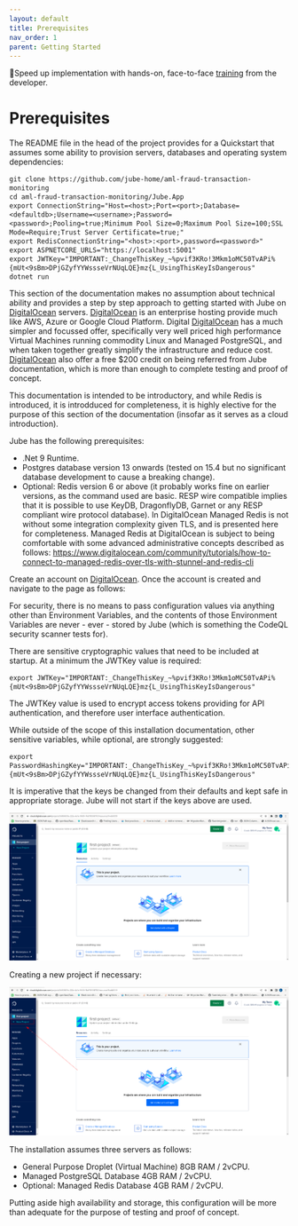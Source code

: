 ```yaml
---
layout: default
title: Prerequisites
nav_order: 1
parent: Getting Started
---
```


🚀Speed up implementation with hands-on, face-to-face [training](https://www.jube.io/training) from the developer.

# Prerequisites

The README file in the head of the project provides for a Quickstart that assumes some ability to provision servers,
databases and operating system dependencies:

```shell
git clone https://github.com/jube-home/aml-fraud-transaction-monitoring
cd aml-fraud-transaction-monitoring/Jube.App
export ConnectionString="Host=<host>;Port=<port>;Database=<defaultdb>;Username=<username>;Password=<password>;Pooling=true;Minimum Pool Size=0;Maximum Pool Size=100;SSL Mode=Require;Trust Server Certificate=true;"
export RedisConnectionString="<host>:<port>,password=<password>"
export ASPNETCORE_URLS="https://localhost:5001"
export JWTKey="IMPORTANT:_ChangeThisKey_~%pvif3KRo!3Mkm1oMC50TvAPi%{mUt<9sBm>DPjGZyfYYWssseVrNUqLQE}mz{L_UsingThisKeyIsDangerous"
dotnet run
```

This section of the documentation makes no assumption about technical ability and provides a step by step approach to
getting started with Jube on [DigitalOcean](https://m.do.co/c/8be72e86abb2)
servers.  [DigitalOcean](https://m.do.co/c/8be72e86abb2) is an enterprise hosting provide much like AWS, Azure or Google
Cloud Platform. Digital [DigitalOcean](https://m.do.co/c/8be72e86abb2) has a much simpler and focussed offer,
specifically very well priced high performance Virtual Machines running commodity Linux and Managed PostgreSQL, and when
taken together greatly simplify the infrastructure and reduce cost.  [DigitalOcean](https://m.do.co/c/8be72e86abb2) also
offer a free $200 credit on being referred from Jube documentation, which is more than enough to complete testing and
proof of concept.

This documentation is intended to be introductory, and while Redis is introduced, it is introdduced for completeness,
it is highly elective for the purpose of this section of the documentation (insofar as it serves as a cloud
introduction).

Jube has the following prerequisites:

* .Net 9 Runtime.
* Postgres database version 13 onwards (tested on 15.4 but no significant database development to cause a breaking
  change).
* Optional: Redis version 6 or above (it probably works fine on earlier versions, as the command used are basic. RESP
  wire compatible implies that it is possible to use KeyDB, DragonflyDB, Garnet or any RESP compliant wire protocol
  database). In DigitalOcean Managed Redis is not without some integration complexity given TLS, and is presented here
  for completeness. Managed Redis at DigitalOcean is subject to being comfortable with some advanced administrative
  concepts described as
  follows: https://www.digitalocean.com/community/tutorials/how-to-connect-to-managed-redis-over-tls-with-stunnel-and-redis-cli

Create an account on [DigitalOcean](https://m.do.co/c/8be72e86abb2). Once the account is created and navigate to the
page as follows:

For security, there is no means to pass configuration values via anything other than Environment Variables, and the
contents of those Environment Variables are never - ever - stored by Jube (which is something the CodeQL security
scanner tests for).

There are sensitive cryptographic values that need to be included at startup. At a minimum the JWTKey value is required:

```shell
export JWTKey="IMPORTANT:_ChangeThisKey_~%pvif3KRo!3Mkm1oMC50TvAPi%{mUt<9sBm>DPjGZyfYYWssseVrNUqLQE}mz{L_UsingThisKeyIsDangerous"
```

The JWTKey value is used to encrypt access tokens providing for API authentication, and therefore user interface
authentication.

While outside of the scope of this installation documentation, other sensitive variables, while optional, are strongly
suggested:

```shell
export PasswordHashingKey="IMPORTANT:_ChangeThisKey_~%pvif3KRo!3Mkm1oMC50TvAPi%{mUt<9sBm>DPjGZyfYYWssseVrNUqLQE}mz{L_UsingThisKeyIsDangerous"
```

It is imperative that the keys be changed from their defaults and kept safe in appropriate storage. Jube will not start
if the keys above are used.

![Image](ProjectPage.png)

Creating a new project if necessary:

![Image](LocationOfNewProject.png)

The installation assumes three servers as follows:

* General Purpose Droplet (Virtual Machine) 8GB RAM / 2vCPU.
* Managed PostgreSQL Database 4GB RAM / 2vCPU.
* Optional: Managed Redis Database 4GB RAM / 2vCPU.

Putting aside high availability and storage, this configuration will be more than adequate for the purpose of testing
and proof of concept.